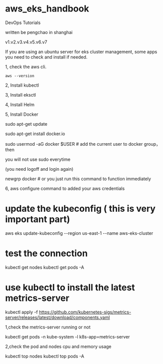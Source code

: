 # aws_eks_handbook
DevOps Tutorials

written be pengchao in shanghai

v1.v2.v3.v4.v5.v6.v7

If you are using an ubuntu server for eks cluster management, some apps you need to check and install if needed.

1, check the aws cli.

    aws --version

2, Install kubectl

3, Install eksctl

4, Install Helm

5, Install Docker

<p>sudo apt-get update</p>
<p>sudo apt-get install docker.io</p>
<p>sudo usermod -aG docker $USER  # add the current user to docker group，then</p> <p>you will not use sudo everytime </p>
<p>(you need logoff and login again) </p>
<p>newgrp docker # or you just run this command to function immediately</p>

6, aws configure command to added your aws credentials

# update the  kubeconfig ( this is very important part)

aws eks update-kubeconfig --region us-east-1 --name aws-eks-cluster

# test the connection

kubectl get nodes
kubectl get pods -A

# use kubectl to install the latest metrics-server

kubectl apply -f https://github.com/kubernetes-sigs/metrics-server/releases/latest/download/components.yaml

1,check the metrics-server running or not 

kubectl get pods -n kube-system -l k8s-app=metrics-server

2,check the pod and nodes cpu and memory usage

kubectl top nodes
kubectl top pods -A

